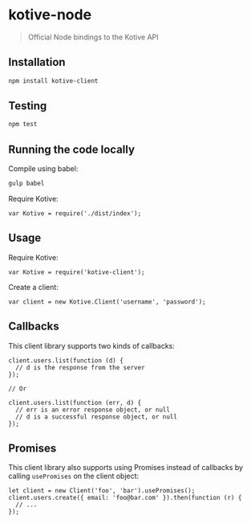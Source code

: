 # kotive-node
> Official Node bindings to the Kotive API

## Installation

```bash
npm install kotive-client
```

## Testing

```bash
npm test
```

## Running the code locally

Compile using babel:

```bash
gulp babel
```

Require Kotive:

```node
var Kotive = require('./dist/index');
```

## Usage

Require Kotive:

```node
var Kotive = require('kotive-client');
```

Create a client:

```node
var client = new Kotive.Client('username', 'password');
```

## Callbacks

This client library supports two kinds of callbacks:

```node
client.users.list(function (d) {
  // d is the response from the server
});

// Or

client.users.list(function (err, d) {
  // err is an error response object, or null
  // d is a successful response object, or null
});
```

## Promises

This client library also supports using Promises instead of callbacks by calling `usePromises` on the client object:

```node
let client = new Client('foo', 'bar').usePromises();
client.users.create({ email: 'foo@bar.com' }).then(function (r) {
  // ...
});
```
